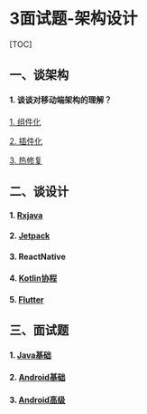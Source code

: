 # 3面试题-架构设计

[TOC]

## 一、谈架构

#### 1. 谈谈对移动端架构的理解？

[1. 组件化](../06架构与设计/1组件化.md)

[2. 插件化](../06架构与设计/2插件化.md)

[3. 热修复](../06架构与设计/3热修复.md)

## 二、谈设计

#### 1. [Rxjava](../06架构与设计/10Rxjava.md)

#### 2. [Jetpack](../06架构与设计/5Jetpact.md)

#### 3. ReactNative

#### 4. [Kotlin协程](../04Android基础/kotlin协程.md)

#### 5. [Flutter](../06架构与设计/11flutter.md)



## 三、面试题

#### 1. [Java基础](./AndroidQJava基础.md)

#### 2. [Android基础](./AndroidQ基础.md)

#### 3. [Android高级](./AndroidQ高级.md)